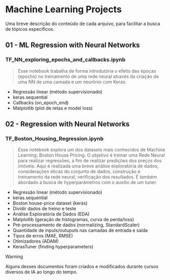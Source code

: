 # Machine Learning Projects

Uma breve descrição do conteúdo de cada arquivo, para facilitar a busca de tópicos específicos.

## 01 - ML Regression with Neural Networks
### TF_NN_exploring_epochs_and_callbacks.ipynb
>Esse notebook trabalha de forma introdutória o efeito das épocas (epochs) no treinamento de uma rede neural através da criação de uma NN de uma camada e um neurônio com Keras.
- Regressão linear (método supervisionado)
- keras.sequential
- Callbacks (on_epoch_end)
- Matplotlib (plot de retas e model loss)

## 02 - Regression with Neural Networks
### TF_Boston_Housing_Regression.ipynb
>Esse notebook explora um dos datasets mais conhecidos de Machine Learning: Boston House Pricing. O objetivo é treinar uma Rede Neural para realizar regressões, a fim de realizar predições dos preços dos imóveis. Aqui é realizada uma breve análise exploratória de dados, considerações éticas do conjunto de dados, construção e treinamento da rede neural, verificação dos resultados. É também abordado a busca de hyperparâmetros com o auxílio de um tuner.  
- Regressão linear (método supervisionado)
- keras.sequential
- Boston house-price dataset (keras)
- Dividir dados de treino e teste
- Análise Exploratória de Dados (EDA)
- Matplotlib (geração de histogramas, curva de perda/loss)
- Pré-processamento de dados (normalizing, StandardScaler)
- Quantidade de inputs/outuputs nas camadas de entrada e saída
- Tipos de erros (MAE, RMSE)
- Otimizadores (ADAM)
- KerasTuner (finding hyperparameters)


> [!WARNING]
> Alguns desses documentos foram criados e modificados durante cursos diversos de IA ao longo do tempo.
